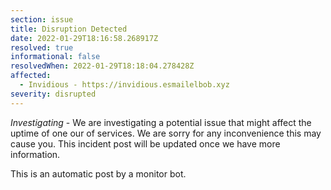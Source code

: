 ```yaml
---
section: issue
title: Disruption Detected
date: 2022-01-29T18:16:58.268917Z
resolved: true
informational: false
resolvedWhen: 2022-01-29T18:18:04.278428Z
affected:
  - Invidious - https://invidious.esmailelbob.xyz
severity: disrupted
---
```

*Investigating* - We are investigating a potential issue that might affect the uptime of one our of services. We are sorry for any inconvenience this may cause you. This incident post will be updated once we have more information.

This is an automatic post by a monitor bot.
        